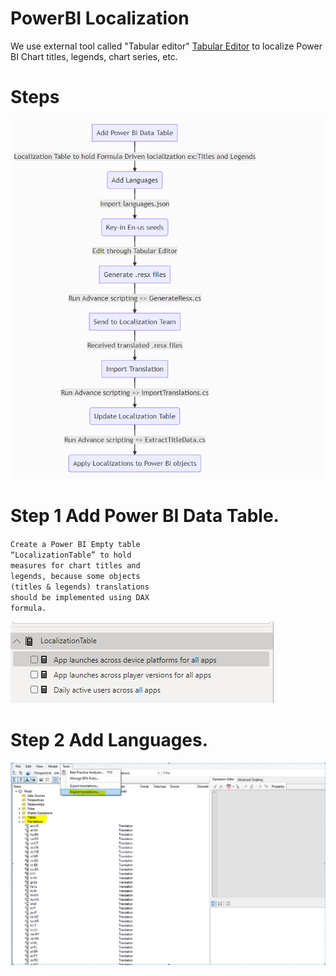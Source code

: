 # PowerBI Localization

We use external tool called "Tabular editor" [Tabular Editor](https://tabulareditor.com/) to localize Power BI Chart titles, legends,  chart series, etc.  


# Steps

![Alt text](https://github.com/gopinathp1978ms/PowerBI-Localization/blob/main/Flow.PNG)

# Step 1 Add Power BI Data Table.

<div style="-webkit-column-count: 2; -moz-column-count: 2; column-count: 2; -webkit-column-rule: 1px dotted #e0e0e0; -moz-column-rule: 1px dotted #e0e0e0; column-rule: 1px dotted #e0e0e0;">
    <div style="display: inline-block;">
<code class="language-c">Create a Power BI Empty table “LocalizationTable” to hold measures for chart titles and legends, because some objects (titles & legends) translations should be implemented using DAX formula.</code>
    </div>
</div>

![Alt text](https://github.com/gopinathp1978ms/PowerBI-Localization/blob/main/LocalizationTable.PNG)

# Step 2 Add Languages.

![Alt text](https://github.com/gopinathp1978ms/PowerBI-Localization/blob/main/AddLanguages.PNG)
